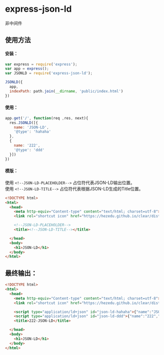 # express-json-ld
非中间件
## 使用方法
#### 安装：
```js
var express = require('express');
var app = express();
var JSONLD = require('express-json-ld');

JSONLD({
  app,
  indexPath: path.join(__dirname, 'public/index.html')
})
```
#### 使用：
```js
app.get('/', function(req ,res, next){
  res.JSONLD([{
    name: 'JSON-LD',
    '@type': 'hahaha'
  },
  {
    name: '222',
    '@type': 'ddd'
  }])
})
```
#### 模版：

使用 `<!--JSON-LD-PLACEHOLDER-->` 占位符代表JSON-LD输出位置。<br>
使用 `<!--JSON-LD-TITLE-->` 占位符代表根据JSON-LD生成的Title位置。
```html
<!DOCTYPE html>
<html>
  <head>
    <meta http-equiv="Content-type" content="text/html; charset=utf-8">
    <link rel="shortcut icon" href="https://hezedu.github.io/clear/dist/static/favicon.png"/>

    <!--JSON-LD-PLACEHOLDER-->
    <title><!--JSON-LD-TITLE--></title>

  </head>
  <body>
    <h1>JSON-LD</h1>
  </body>
</html>
```
## 最终输出：
```html
<!DOCTYPE html>
<html>
  <head>
    <meta http-equiv="Content-type" content="text/html; charset=utf-8">
    <link rel="shortcut icon" href="https://hezedu.github.io/clear/dist/static/favicon.png"/>

    <script type="application/ld+json" id="json-ld-hahaha">{"name":"JSON-LD","@type":"hahaha"}</script>
    <script type="application/ld+json" id="json-ld-ddd">{"name":"222","@type":"ddd"}</script>
    <title>222-JSON-LD</title>

  </head>
  <body>
    <h1>JSON-LD</h1>
  </body>
</html>

```
